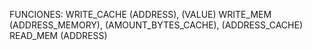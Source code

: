 FUNCIONES:
WRITE_CACHE (ADDRESS), (VALUE)
WRITE_MEM (ADDRESS_MEMORY), (AMOUNT_BYTES_CACHE), (ADDRESS_CACHE)
READ_MEM (ADDRESS)
